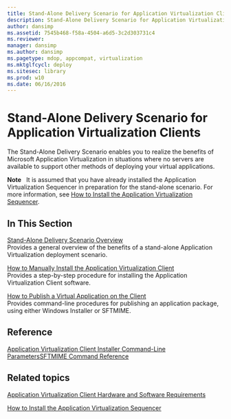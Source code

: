 ```yaml
---
title: Stand-Alone Delivery Scenario for Application Virtualization Clients
description: Stand-Alone Delivery Scenario for Application Virtualization Clients
author: dansimp
ms.assetid: 7545b468-f58a-4504-a6d5-3c2d303731c4
ms.reviewer: 
manager: dansimp
ms.author: dansimp
ms.pagetype: mdop, appcompat, virtualization
ms.mktglfcycl: deploy
ms.sitesec: library
ms.prod: w10
ms.date: 06/16/2016
---
```



# Stand-Alone Delivery Scenario for Application Virtualization Clients


The Stand-Alone Delivery Scenario enables you to realize the benefits of Microsoft Application Virtualization in situations where no servers are available to support other methods of deploying your virtual applications.

**Note**  
It is assumed that you have already installed the Application Virtualization Sequencer in preparation for the stand-alone scenario. For more information, see [How to Install the Application Virtualization Sequencer](how-to-install-the-application-virtualization-sequencer.md).

 

## In This Section


<a href="" id="stand-alone-delivery-scenario-overview"></a>[Stand-Alone Delivery Scenario Overview](stand-alone-delivery-scenario-overview.md)  
Provides a general overview of the benefits of a stand-alone Application Virtualization deployment scenario.

<a href="" id="how-to-manually-install-the-application-virtualization-client"></a>[How to Manually Install the Application Virtualization Client](how-to-manually-install-the-application-virtualization-client.md)  
Provides a step-by-step procedure for installing the Application Virtualization Client software.

<a href="" id="how-to-publish-a-virtual-application-on-the-client"></a>[How to Publish a Virtual Application on the Client](how-to-publish-a-virtual-application-on-the-client.md)  
Provides command-line procedures for publishing an application package, using either Windows Installer or SFTMIME.

## Reference


[Application Virtualization Client Installer Command-Line Parameters](application-virtualization-client-installer-command-line-parameters.md)[SFTMIME Command Reference](sftmime--command-reference.md)

## Related topics


[Application Virtualization Client Hardware and Software Requirements](application-virtualization-client-hardware-and-software-requirements.md)

[How to Install the Application Virtualization Sequencer](how-to-install-the-application-virtualization-sequencer.md)

 

 





